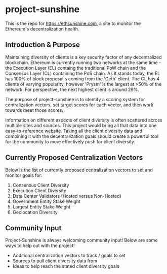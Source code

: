 # project-sunshine
This is the repo for https://ethsunshine.com, a site to monitor the Ethereum's decentralization health.

## Introduction & Purpose
Maintaining diversity of clients is a key security factor of any decentralized blockchain. Ethereum is currently running two networks at the same time - the Execution Layer (EL) containg the traditional PoW chain and the Consensus Layer (CL) containing the PoS chain. As it stands today, the EL has 100% of block proposal's coming from the 'Geth' client. The CL has 4 clients of varying popularity, however 'Prysm' is the largest at >50% of the network. For perspective, the next highest client is around 29%.

The purpose of project-sunshine is to identify a scoring system for centralization vectors, set target scores for each vector, and then work towards meet those scores. 

Information on different aspects of client diversity is often scattered across multiple sites and sources. This project would bring all that data into one easy-to-reference website.  Taking all the client diversity data and combining it with the decentralization goals should create a powerful tool for the community to more effectively push for client diversity.

## Currently Proposed Centralization Vectors
Below is the list of currently proposed centralization vectors to set and monitor goals for:
1) Consensus Client Diversity
2) Execution Client Diversity
3) Data Center Validators (Hosted versus Non-Hosted)
4) Government Entity Stake Weight
5) Largest Entity Stake Weight 
6) Geolocation Diversity

## Community Input
Project-Sunshine is always welcoming community input! Below are some ways to help out with the project!
- Additional centralization vectors to track / goals to set
- Sources to pull client diversity data from
- Ideas to help reach the stated client diversity goals
